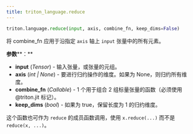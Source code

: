 ```yaml
---
title: triton_language.reduce
---
```


```python
triton.language.reduce(input, axis, combine_fn, keep_dims=False)
```


将 combine_fn 应用于沿指定 `axis` 轴上 `input` 张量中的所有元素。 


**参数****：**

* **input** (*Tensor*) - 输入张量，或张量的元组。
* **axis** (*int | None*) - 要进行归约操作的维度。如果为 None，则归约所有维度。
* **combine_fn** (*Callable*) - 1 个用于组合 2 组标量张量的函数（必须使用 @triton.jit 标记）。
* **keep_dims** (*bool*) - 如果为 true，保留长度为 1 的归约维度。

这个函数也可作为 `reduce` 的成员函数调用，使用 `x.reduce(...)` 而不是 `reduce(x, ...)`。


